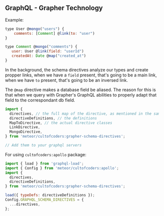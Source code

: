 ## GraphQL - Grapher Technology

Example:

```js
type User @mongo("users") {
    comments: [Comment] @link(to: "user")
}

type Comment @mongo("comments") {
   user: User @link(field: "userId")
   createdAt: Date @map("created_at")
}
```

In the background, the schema directives analyze our types and create propper links, when we have a `field` present,
that's going to be a main link, when we have `to` present, that's going to be an inversed link.

The `@map` directive makes a database field be aliased. The reason for this is that when we query with Grapher's GraphQL abilities
to properly adapt that field to the correspondant db field.

```js
import {
  directives, // the full map of the directive, as mentioned in the sample above
  directiveDefinitions, // the definitions
  MapToDirective, // the actual directive classes
  LinkDirective,
  MongoDirective,
} from 'meteor/cultofcoders:grapher-schema-directives';

// Add them to your graphql servers
```

For using `cultofcoders:apollo` package:

```js
import { load } from 'graphql-load';
import { Config } from 'meteor/cultofcoders:apollo';
import {
  directives,
  directiveDefinitions,
} from 'meteor/cultofcoders:grapher-schema-directives';

load({ typeDefs: directiveDefinitions });
Config.GRAPHQL_SCHEMA_DIRECTIVES = {
  ...directives,
};
```
